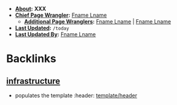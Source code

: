 - **[About](<../About.md>):** __XXX__
- **[Chief Page Wrangler](<../Chief Page Wrangler.md>):** [Fname Lname](<../Fname Lname.md>)
    - **[Additional Page Wranglers](<../Additional Page Wranglers.md>):** [Fname Lname](<../Fname Lname.md>) | [Fname Lname](<../Fname Lname.md>) 
- **[Last Updated](<../Last Updated.md>):** `/today`
- **[Last Updated By](<../Last Updated By.md>):** [Fname Lname](<../Fname Lname.md>)

# Backlinks
## [infrastructure](<infrastructure.md>)
- populates the template :header:   [template/header](<../template/header.md>)

